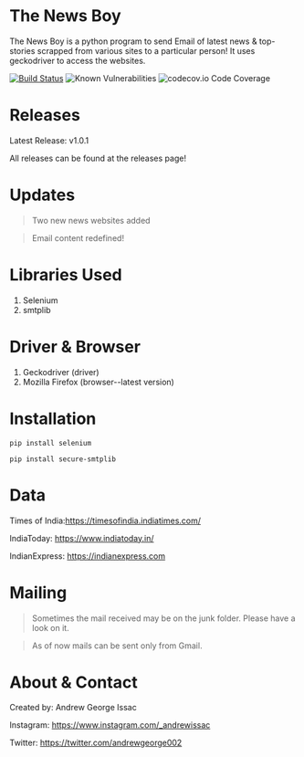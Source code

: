 # The News Boy 
 The News Boy is a python program to send Email of latest news & top-stories scrapped from various sites to a particular person! It uses geckodriver to access the websites.
 
 [![Build Status](https://travis-ci.org/dwyl/esta.svg?branch=master)](https://travis-ci.org/dwyl/esta) ![Known Vulnerabilities](https://snyk.io/test/github/dwyl/hapi-auth-jwt2/badge.svg?targetFile=package.json) ![codecov.io Code Coverage](https://img.shields.io/codecov/c/github/dwyl/hapi-auth-jwt2.svg?maxAge=2592000)
 # Releases 
 Latest Release: v1.0.1
 
 All releases can be found at the releases page!
 
 # Updates
 >Two new news websites added
 
 > Email content redefined!
 
 # Libraries Used
 1. Selenium
 2. smtplib 
 
 # Driver & Browser
 1. Geckodriver (driver)
 2. Mozilla Firefox (browser--latest version)
 
 # Installation
```
pip install selenium
```
```
pip install secure-smtplib
```
# Data
Times of India:<https://timesofindia.indiatimes.com/>

IndiaToday: <https://www.indiatoday.in/>

IndianExpress: <https://indianexpress.com>

# Mailing 
>Sometimes the mail received may be on the junk folder. Please have a look on it.

>As of now mails can be sent only from Gmail.

# About & Contact
Created by: Andrew George Issac

Instagram: <https://www.instagram.com/_andrewissac>

Twitter: <https://twitter.com/andrewgeorge002>
